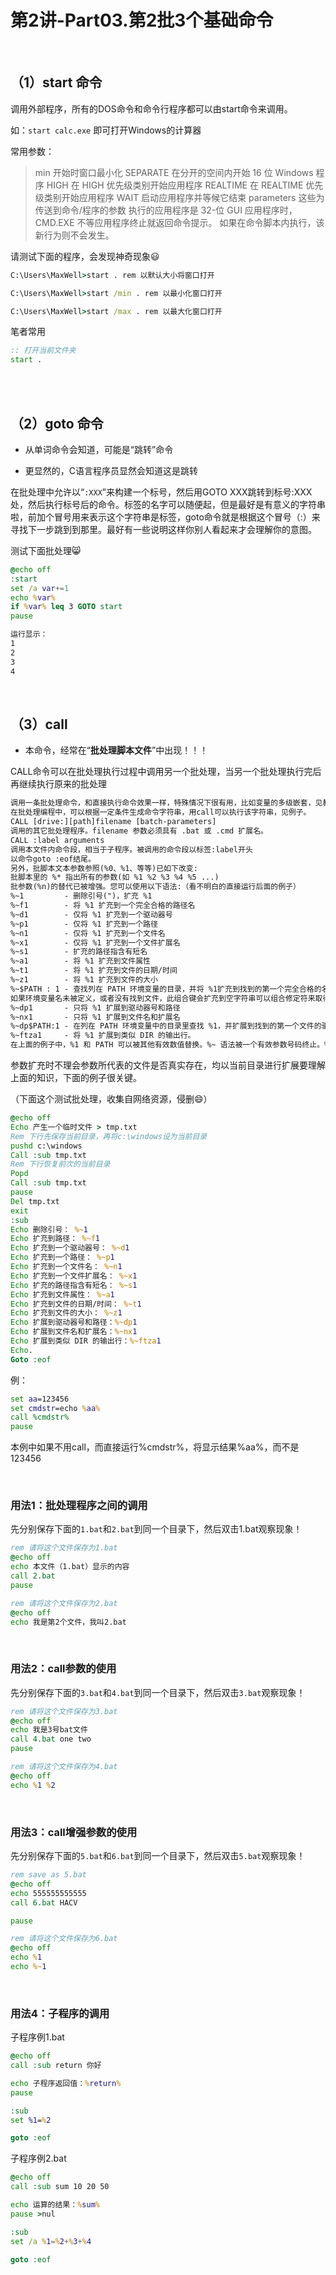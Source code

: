 # 第2讲-Part03.第2批3个基础命令



</br>

## （1）start 命令

调用外部程序，所有的DOS命令和命令行程序都可以由start命令来调用。

如：`start calc.exe` 即可打开Windows的计算器

常用参数： 

> min 开始时窗口最小化 
> SEPARATE 在分开的空间内开始 16 位 Windows 程序 
> HIGH 在 HIGH 优先级类别开始应用程序 
> REALTIME 在 REALTIME 优先级类别开始应用程序 
> WAIT 启动应用程序并等候它结束 
> parameters 这些为传送到命令/程序的参数 
> 执行的应用程序是 32-位 GUI 应用程序时，CMD.EXE 不等应用程序终止就返回命令提示。
> 如果在命令脚本内执行，该新行为则不会发生。

请测试下面的程序，会发现神奇现象:smiley:

```bat
C:\Users\MaxWell>start . rem 以默认大小将窗口打开

C:\Users\MaxWell>start /min . rem 以最小化窗口打开

C:\Users\MaxWell>start /max . rem 以最大化窗口打开


```




笔者常用

```bat
:: 打开当前文件夹
start .
```



</br>

</br>

## （2）goto 命令

- 从单词命令会知道，可能是“跳转”命令

- 更显然的，C语言程序员显然会知道这是跳转

在批处理中允许以“`:XXX`”来构建一个标号，然后用GOTO XXX跳转到标号:XXX处，然后执行标号后的命令。标签的名字可以随便起，但是最好是有意义的字符串啦，前加个冒号用来表示这个字符串是标签，goto命令就是根据这个冒号（:）来寻找下一步跳到到那里。最好有一些说明这样你别人看起来才会理解你的意图。

测试下面批处理:smile_cat:

```bat
@echo off
:start
set /a var+=1
echo %var%
if %var% leq 3 GOTO start
pause
```

```txt
运行显示：
1
2
3
4
```





</br>

## （3）call

- 本命令，经常在“**批处理脚本文件**”中出现！！！

CALL命令可以在批处理执行过程中调用另一个批处理，当另一个批处理执行完后再继续执行原来的批处理



```txt
调用一条批处理命令，和直接执行命令效果一样，特殊情况下很有用，比如变量的多级嵌套，见教程后面。
在批处理编程中，可以根据一定条件生成命令字符串，用call可以执行该字符串，见例子。  
CALL [drive:][path]filename [batch-parameters]  
调用的其它批处理程序。filename 参数必须具有 .bat 或 .cmd 扩展名。
CALL :label arguments
调用本文件内命令段，相当于子程序。被调用的命令段以标签:label开头
以命令goto :eof结尾。
另外，批脚本文本参数参照(%0、%1、等等)已如下改变:
批脚本里的 %* 指出所有的参数(如 %1 %2 %3 %4 %5 ...)
批参数(%n)的替代已被增强。您可以使用以下语法:（看不明白的直接运行后面的例子）
%~1         - 删除引号(")，扩充 %1
%~f1        - 将 %1 扩充到一个完全合格的路径名
%~d1        - 仅将 %1 扩充到一个驱动器号
%~p1        - 仅将 %1 扩充到一个路径
%~n1        - 仅将 %1 扩充到一个文件名
%~x1        - 仅将 %1 扩充到一个文件扩展名
%~s1        - 扩充的路径指含有短名
%~a1        - 将 %1 扩充到文件属性
%~t1        - 将 %1 扩充到文件的日期/时间
%~z1        - 将 %1 扩充到文件的大小
%~$PATH : 1 - 查找列在 PATH 环境变量的目录，并将 %1扩充到找到的第一个完全合格的名称。
如果环境变量名未被定义，或者没有找到文件，此组合键会扩充到空字符串可以组合修定符来取得多重结果:
%~dp1       - 只将 %1 扩展到驱动器号和路径
%~nx1       - 只将 %1 扩展到文件名和扩展名
%~dp$PATH:1 - 在列在 PATH 环境变量中的目录里查找 %1，并扩展到找到的第一个文件的驱动器号和路径。
%~ftza1     - 将 %1 扩展到类似 DIR 的输出行。
在上面的例子中，%1 和 PATH 可以被其他有效数值替换。%~ 语法被一个有效参数号码终止。%~ 修定符不能跟 %*使用注意：
```



参数扩充时不理会参数所代表的文件是否真实存在，均以当前目录进行扩展要理解上面的知识，下面的例子很关键。

（下面这个测试批处理，收集自网络资源，侵删:smile:）


```bat
@echo off
Echo 产生一个临时文件 > tmp.txt
Rem 下行先保存当前目录，再将c:\windows设为当前目录
pushd c:\windows
Call :sub tmp.txt
Rem 下行恢复前次的当前目录
Popd
Call :sub tmp.txt
pause
Del tmp.txt
exit
:sub
Echo 删除引号： %~1
Echo 扩充到路径： %~f1
Echo 扩充到一个驱动器号： %~d1
Echo 扩充到一个路径： %~p1 
Echo 扩充到一个文件名： %~n1
Echo 扩充到一个文件扩展名： %~x1
Echo 扩充的路径指含有短名： %~s1 
Echo 扩充到文件属性： %~a1 
Echo 扩充到文件的日期/时间： %~t1 
Echo 扩充到文件的大小： %~z1 
Echo 扩展到驱动器号和路径：%~dp1
Echo 扩展到文件名和扩展名：%~nx1
Echo 扩展到类似 DIR 的输出行：%~ftza1
Echo.
Goto :eof
```

例：

```bat
set aa=123456
set cmdstr=echo %aa%
call %cmdstr%
pause
```

本例中如果不用call，而直接运行%cmdstr%，将显示结果%aa%，而不是123456



</br>

### 用法1：批处理程序之间的调用

先分别保存下面的`1.bat`和`2.bat`到同一个目录下，然后双击1.bat观察现象！

```bat
rem 请将这个文件保存为1.bat
@echo off
echo 本文件（1.bat）显示的内容
call 2.bat
pause
```



```bat
rem 请将这个文件保存为2.bat
@echo off
echo 我是第2个文件，我叫2.bat
```



</br>

### 用法2：call参数的使用

先分别保存下面的`3.bat`和`4.bat`到同一个目录下，然后双击`3.bat`观察现象！

```bat
rem 请将这个文件保存为3.bat
@echo off
echo 我是3号bat文件
call 4.bat one two
pause
```



```bat
rem 请将这个文件保存为4.bat
@echo off
echo %1 %2
```



</br>

### 用法3：call增强参数的使用

先分别保存下面的`5.bat`和`6.bat`到同一个目录下，然后双击`5.bat`观察现象！

```bat
rem save as 5.bat
@echo off
echo 555555555555
call 6.bat HACV

pause
```



```bat
rem 请将这个文件保存为6.bat
@echo off
echo %1
echo %~1
```



</br>

### 用法4：子程序的调用

子程序例1.bat

```bat
@echo off
call :sub return 你好

echo 子程序返回值：%return%
pause

:sub
set %1=%2

goto :eof
```



子程序例2.bat

```bat
@echo off
call :sub sum 10 20 50

echo 运算的结果：%sum%
pause >nul

:sub
set /a %1=%2+%3+%4

goto :eof
```

